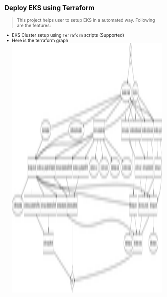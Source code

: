 ## Deploy EKS using Terraform

> This project helps user to setup EKS in a automated way. Following are the features:

 - EKS Cluster setup using `Terraform` scripts (Supported)
 - Here is the terraform graph
   <img src="graph.png" alt="drawing" style="height:800px;"/>
